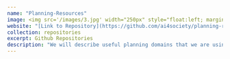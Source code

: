 ```yaml
---
name: "Planning-Resources"
image: <img src='/images/3.jpg' width="250px" style="float:left; margin:0px 10px 0px 0px;">
website: "[Link to Repository](https://github.com/ai4society/planning-resources)"
collection: repositories
excerpt: Github Repositories
description: "We will describe useful planning domains that we are using or have created to promote research and teaching."  
---
```


